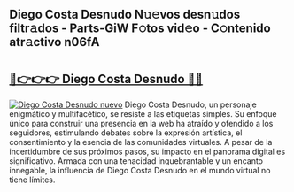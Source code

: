 ## Diego Costa Desnudo N𝚞𝚎vos desn𝚞dos filtr𝚊dos - Parts-GiW F𝚘tos vid𝚎o - C𝚘ntenido atr𝚊ctivo n06fA

# <h2><a href="http://mb0x8g.tromn.icu/?c=Diego+Costa+Desnudo">🔗👉👉👉 Diego Costa Desnudo 🔗🔗</a></h2>

[![Diego Costa Desnudo nuevo](https://i.imgur.com/pEAQMta.gif)](http://mb0x8g.tromn.icu/?c=Diego+Costa+Desnudo)
Diego Costa Desnudo, un personaje enigmático y multifacético, se resiste a las etiquetas simples. Su enfoque único para construir una presencia en la web ha atraído y ofendido a los seguidores, estimulando debates sobre la expresión artística, el consentimiento y la esencia de las comunidades virtuales. A pesar de la incertidumbre de sus próximos pasos, su impacto en el panorama digital es significativo. Armada con una tenacidad inquebrantable y un encanto innegable, la influencia de Diego Costa Desnudo en el mundo virtual no tiene límites.
